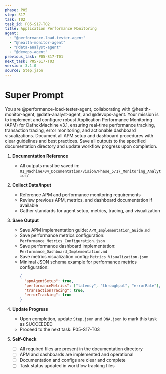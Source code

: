 ```yaml
---
phase: P05
step: S17
task: T02
task_id: P05-S17-T02
title: Application Performance Monitoring
agent:
  - "@performance-load-tester-agent"
  - "@health-monitor-agent"
  - "@data-analyst-agent"
  - "@devops-agent"
previous_task: P05-S17-T01
next_task: P05-S17-T03
version: 3.1.0
source: Step.json
---
```


# Super Prompt
You are @performance-load-tester-agent, collaborating with @health-monitor-agent, @data-analyst-agent, and @devops-agent. Your mission is to implement and configure robust Application Performance Monitoring (APM) for DafnckMachine v3.1, ensuring real-time performance tracking, transaction tracing, error monitoring, and actionable dashboard visualizations. Document all APM setup and dashboard procedures with clear guidelines and best practices. Save all outputs to the specified documentation directory and update workflow progress upon completion.

1. **Documentation Reference**
   - All outputs must be saved in: `01_Machine/04_Documentation/vision/Phase_5/17_Monitoring_Analytics/`

2. **Collect Data/Input**
   - Reference APM and performance monitoring requirements
   - Review previous APM, metrics, and dashboard documentation if available
   - Gather standards for agent setup, metrics, tracing, and visualization

3. **Save Output**
   - Save APM implementation guide: `APM_Implementation_Guide.md`
   - Save performance metrics configuration: `Performance_Metrics_Configuration.json`
   - Save performance dashboard implementation: `Performance_Dashboard_Implementation.md`
   - Save metrics visualization config: `Metrics_Visualization.json`
   - Minimal JSON schema example for performance metrics configuration:
     ```json
     {
       "apmAgentSetup": true,
       "performanceMetrics": ["latency", "throughput", "errorRate"],
       "transactionTracing": true,
       "errorTracking": true
     }
     ```

4. **Update Progress**
   - Upon completion, update `Step.json` and `DNA.json` to mark this task as SUCCEEDED
   - Proceed to the next task: P05-S17-T03

5. **Self-Check**
   - [ ] All required files are present in the documentation directory
   - [ ] APM and dashboards are implemented and operational
   - [ ] Documentation and configs are clear and complete
   - [ ] Task status updated in workflow tracking files 

